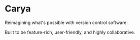 # Carya
Reimagining what's possible with version control software.

Built to be feature-rich, user-friendly, and highly collaborative.
